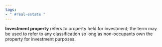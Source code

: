 ```yaml
---
tags:
- " #real-estate "
---
```


**Investment property** refers to property held for investment; the term may be used to refer to any classification so long as non-occupants own the property for investment purposes. <!--SR:!2023-11-27,109,290-->